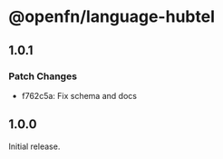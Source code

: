# @openfn/language-hubtel

## 1.0.1

### Patch Changes

- f762c5a: Fix schema and docs

## 1.0.0

Initial release.
